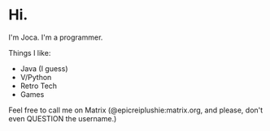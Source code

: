 # Hi.
I'm Joca. I'm a programmer.

Things I like:
- Java (I guess)
- V/Python
- Retro Tech
- Games

Feel free to call me on Matrix (@epicreiplushie:matrix.org, and please, don't even QUESTION the username.)
